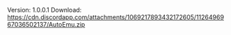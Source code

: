 Version: 1.0.0.1
Download: https://cdn.discordapp.com/attachments/1069217893432172605/1126496967036502137/AutoEmu.zip
